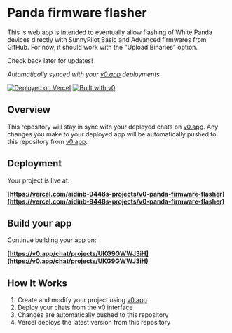 # Panda firmware flasher

This is web app is intended to eventually allow flashing of White Panda devices directly with SunnyPilot Basic and Advanced firmwares from GitHub.
For now, it should work with the "Upload Binaries" option.

Check back later for updates!

*Automatically synced with your [v0.app](https://v0.app) deployments*

[![Deployed on Vercel](https://img.shields.io/badge/Deployed%20on-Vercel-black?style=for-the-badge&logo=vercel)](https://vercel.com/aidinb-9448s-projects/v0-panda-firmware-flasher)
[![Built with v0](https://img.shields.io/badge/Built%20with-v0.app-black?style=for-the-badge)](https://v0.app/chat/projects/UKG9GWWJ3iH)

## Overview

This repository will stay in sync with your deployed chats on [v0.app](https://v0.app).
Any changes you make to your deployed app will be automatically pushed to this repository from [v0.app](https://v0.app).

## Deployment

Your project is live at:

**[https://vercel.com/aidinb-9448s-projects/v0-panda-firmware-flasher](https://vercel.com/aidinb-9448s-projects/v0-panda-firmware-flasher)**

## Build your app

Continue building your app on:

**[https://v0.app/chat/projects/UKG9GWWJ3iH](https://v0.app/chat/projects/UKG9GWWJ3iH)**

## How It Works

1. Create and modify your project using [v0.app](https://v0.app)
2. Deploy your chats from the v0 interface
3. Changes are automatically pushed to this repository
4. Vercel deploys the latest version from this repository
